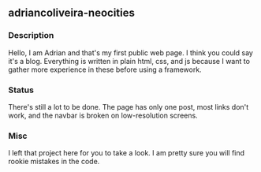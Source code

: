 ## adriancoliveira-neocities
### Description
Hello, I am Adrian and that's my first public web page. I think you could say it's a blog. Everything is written in plain html, css, and js because I want to gather more experience in these before using a framework.

### Status
There's still a lot to be done. The page has only one post, most links don't work, and the navbar is broken on low-resolution screens.

### Misc
I left that project here for you to take a look. I am pretty sure you will find rookie mistakes in the code.

